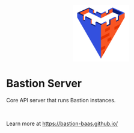 <p align="center">
  <img src="Bastion_logo.png" width="150" height="150" />
</p>

# Bastion Server
Core API server that runs Bastion instances.

<br>

Learn more at https://bastion-baas.github.io/
